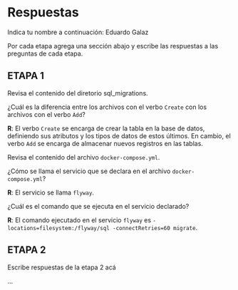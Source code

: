 # Respuestas

Indica tu nombre a continuación: Eduardo Galaz

Por cada etapa agrega una sección abajo y escribe las respuestas a las preguntas de cada etapa.

## ETAPA 1

Revisa el contenido del diretorio sql_migrations.

¿Cuál es la diferencia entre los archivos con el verbo `Create` con los archivos con el verbo `Add`?

**R**: El verbo `Create` se encarga de crear la tabla en la base de datos, definiendo sus atributos y los tipos de datos de estos últimos. En cambio, el verbo `Add` se encarga de almacenar nuevos registros en las tablas.

Revisa el contenido del archivo `docker-compose.yml`. 

¿Cómo se llama el servicio que se declara en el archivo `docker-compose.yml`?

**R**: El servicio se llama `flyway`.

¿Cuál es el comando que se ejecuta en el servicio declarado?

**R**: El comando ejecutado en el servicio `flyway` es `-locations=filesystem:/flyway/sql -connectRetries=60 migrate`.

## ETAPA 2

Escribe respuestas de la etapa 2 acá

...